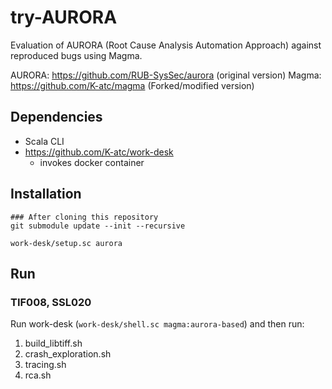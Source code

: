try-AURORA
====

Evaluation of AURORA (Root Cause Analysis Automation Approach) against reproduced bugs using Magma.

AURORA: https://github.com/RUB-SysSec/aurora (original version)
Magma: https://github.com/K-atc/magma (Forked/modified version)


Dependencies
----
- Scala CLI
- https://github.com/K-atc/work-desk
    - invokes docker container


Installation
----
```shell
### After cloning this repository
git submodule update --init --recursive

work-desk/setup.sc aurora
```


Run
----
### TIF008, SSL020
Run work-desk (`work-desk/shell.sc magma:aurora-based`) and then run:
1. build_libtiff.sh
2. crash_exploration.sh
3. tracing.sh
4. rca.sh
